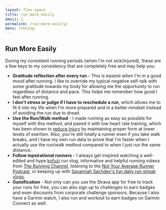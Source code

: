```yaml
---
layout: flex-space
title: run more easily
emoji: 🥵
permalink: /run-more-easily/
menu: running
---
```


<h2>Run More Easily</h2>
During my consistent running periods (when I'm not sick/injured), these are a few keys to my consistency that are completely free and may help you:
<ul>
    <li><b>Gratitude reflection after every run</b> - This is easiest when I'm in a good mood after running. I like to override my typical negative self-talk with some gratitude towards my body for allowing me the opportunity to run regardless of distance and pace. This helps me remember how good I feel after running.</li>
    <li><b>I don't stress or judge if I have to reschedule a run</b>, which allows me to fit it into my life when I'm more prepared and in a better mindset instead of avoiding the run due to dread.</li>
    <li><b>Use the Run/Walk method</b> - I made running as easy as possible for myself with this method, and paired it with low heart rate training, which has been shown to <a target="_blank" href="https://philmaffetone.com/180-formula/">reduce injury</a> by maintaining proper form at lower levels of exertion. Also, you're still totally a runner even if you take walk breaks, and I have my own run data to prove that I'm faster when I actually use the run/walk method compared to when I just run the same distance. </li>
    <li><b>Follow inpsirational runners</b> - I always get inspired watching a well-edited and hype <a target="_blank" href="https://www.youtube.com/@kofuzi">kofuzi</a> run vlog, informative and helpful running videos from <a target="_blank" href="https://www.youtube.com/runningchannel">The Running Channel</a>, listening to the <a target="_blank" href="https://notyouraveragerunner.com/podcast/">Not Your Average Runner Podcast</a>, or keeping up with <a target="_blank" href="https://www.instagram.com/savannahsachdev/">Savannah Sachdev's fun daily run streak vlogs</a>.</li>
    <li><b>Gamification</b> - Not only can you use the Strava app for free to track your runs for free, you can also sign up to challenges to earn badges and even discounts from corporate challenge sponsors. Because I also have a Garmin watch, I also run and workout to earn badges on Garmin Connect as well.</li>
</ul>
